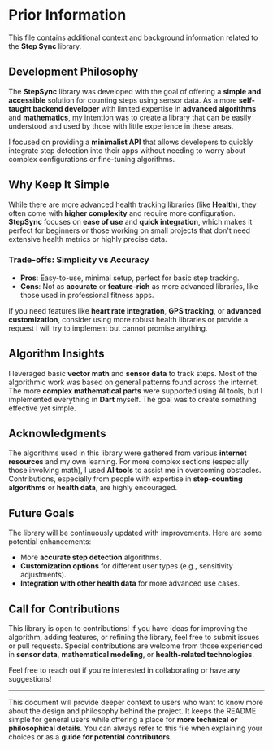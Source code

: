 # Prior Information

This file contains additional context and background information related to the **Step Sync** library.

## Development Philosophy

The **StepSync** library was developed with the goal of offering a **simple and accessible** solution for counting steps using sensor data. As a more **self-taught backend developer** with limited expertise in **advanced algorithms** and **mathematics**, my intention was to create a library that can be easily understood and used by those with little experience in these areas. 

I focused on providing a **minimalist API** that allows developers to quickly integrate step detection into their apps without needing to worry about complex configurations or fine-tuning algorithms.

## Why Keep It Simple

While there are more advanced health tracking libraries (like **Health**), they often come with **higher complexity** and require more configuration. **StepSync** focuses on **ease of use** and **quick integration**, which makes it perfect for beginners or those working on small projects that don't need extensive health metrics or highly precise data.

### Trade-offs: Simplicity vs Accuracy

- **Pros**: Easy-to-use, minimal setup, perfect for basic step tracking.
- **Cons**: Not as **accurate** or **feature-rich** as more advanced libraries, like those used in professional fitness apps.

If you need features like **heart rate integration**, **GPS tracking**, or **advanced customization**, consider using more robust health libraries or provide a request i will try to implement but cannot promise anything.

## Algorithm Insights

I leveraged basic **vector math** and **sensor data** to track steps. Most of the algorithmic work was based on general patterns found across the internet. The more **complex mathematical parts** were supported using AI tools, but I implemented everything in **Dart** myself. The goal was to create something effective yet simple.

## Acknowledgments

The algorithms used in this library were gathered from various **internet resources** and my own learning. For more complex sections (especially those involving math), I used **AI tools** to assist me in overcoming obstacles. Contributions, especially from people with expertise in **step-counting algorithms** or **health data**, are highly encouraged.

## Future Goals

The library will be continuously updated with improvements. Here are some potential enhancements:
- More **accurate step detection** algorithms.
- **Customization options** for different user types (e.g., sensitivity adjustments).
- **Integration with other health data** for more advanced use cases.

## Call for Contributions

This library is open to contributions! If you have ideas for improving the algorithm, adding features, or refining the library, feel free to submit issues or pull requests. Special contributions are welcome from those experienced in **sensor data**, **mathematical modeling**, or **health-related technologies**.

Feel free to reach out if you're interested in collaborating or have any suggestions!

---

This document will provide deeper context to users who want to know more about the design and philosophy behind the project. It keeps the README simple for general users while offering a place for **more technical or philosophical details**. You can always refer to this file when explaining your choices or as a **guide for potential contributors**.

